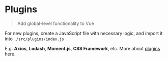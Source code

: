 # Plugins

> Add global-level functionality to Vue

For new plugins, create a JavaScript file with necessary logic, and import it into `./src/plugins/index.js` 

E.g. **Axios**, **Lodash**, **Moment.js**, **CSS Framework**, etc. More about [plugins](https://vuejs.org/v2/guide/plugins.html) here.